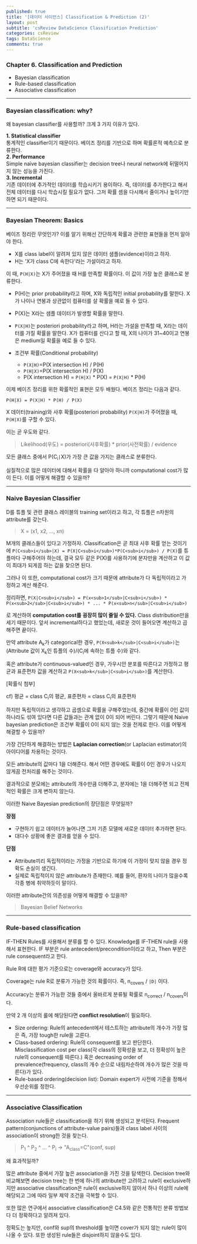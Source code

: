 ```yaml
---
published: true
title: '[데이터 사이언스] Classification & Prediction (2)'
layout: post
subtitle: 'csReview DataScience Classification Prediction'
categories: csReview
tags: DataScience
comments: true
---
```


### Chapter 6. Classification and Prediction
- Bayesian classification
- Rule-based classification
- Associative classification

---
### Bayesian classification: why?
왜 bayesian classifier를 사용할까? 크게 3 가지 이유가 있다.

**1. Statistical classifier**  
통계적인 classifier이기 때문이다. 베이즈 정리를 기반으로 하며 확률론적 예측으로 분류한다.  
**2. Performance**  
Simple naive bayesian classifier는 decision tree나 neural network에 뒤떨어지지 않는 성능을 가진다.  
**3. Incremental**  
기존 데이터에 추가적인 데이터를 학습시키기 용이하다. 즉, 데이터를 추가한다고 해서 전체 데이터를 다시 학습시킬 필요가 없다. 그저 확률 셈을 다시해서 줄이거나 높이기만 하면 되기 때문이다.

---

### Bayesian Theorem: Basics

베이즈 정리란 무엇인가? 이를 알기 위해선 간단하게 확률과 관련한 표현들을 먼저 알아야 한다.

- X를 class label이 알려져 있지 않은 데이터 샘플(evidence)이라고 하자.
- H는 'X가 class C에 속한다'라는 가설이라고 하자.  

이 때, `P(H|X)`는 X가 주어졌을 때 H를 만족할 확률이다. 이 값이 가장 높은 클래스로 분류한다.

- P(H)는 prior probability라고 하며, X와 독립적인 initial probability를 말한다. X가 나이나 연봉과 상관없이 컴퓨터를 살 확률을 예로 들 수 있다.

- P(X)는 X라는 샘플 데이터가 발생할 확률을 말한다.

- `P(X|H)`는 posteriori probability라고 하며, H라는 가설을 만족할 때, X라는 데이터를 가질 확률을 말한다. X가 컴퓨터를 산다고 할 때, X의 나이가 31~40이고 연봉은 medium일 확률을 예로 들 수 있다.

- 조건부 확률(Conditional probability)
  - `P(X|H)`=P(X intersection H) / P(H)  
  - `P(H|X)`=P(X intersection H) / P(X)  
  - P(X intersection H) = `P(H|X)` * P(X) = `P(X|H)` * P(H)

이제 베이즈 정리를 위한 확률적인 표현은 모두 배웠다. 베이즈 정리는 다음과 같다.

`P(H|X) = P(X|H) * P(H) / P(X)`

X 데이터(training)와 사후 확률(posteriori probability) `P(X|H)`가 주어졌을 때, `P(H|X)`를 구할 수 있다.

이는 곧 우도와 같다.
> Likelihood(우도) = posteriori(사후확률) * prior(사전확률) / evidence

모든 클래스 중에서 P(C<sub>i</sub>`|`X)가 가장 큰 값을 가지는 클래스로 분류한다.  

실질적으로 많은 데이터에 대해서 확률을 다 알아야 하니까 computational cost가 많이 든다. 이를 어떻게 해결할 수 있을까?

---

### Naive Bayesian Classifier
D를 튜플 및 관련 클래스 레이블의 training set이라고 하고, 각 튜플은 n차원의 attribute를 갖는다.
> X = (x1, x2, ..., xn)

M개의 클래스들이 있다고 가정하자. Classification은 곧 최대 사후 확률 얻는 것이기에 `P(C<sub>i</sub>|X) = P(X|C<sub>i</sub>)*P(C<sub>i</sub>) / P(X)`를 튜플마다 구해주어야 하는데, 결국 모두 같은 P(X)를 사용하기에 분자만을 계산하고 이 값이 최대가 되게끔 하는 값을 찾으면 된다.

그러나 이 또한, computational cost가 크기 때문에 attribute가 다 독립적이라고 가정하고 계산 해준다.

정리하면,
`P(X|C<sub>i</sub>) = P(x<sub>1</sub>|C<sub>i</sub>) * P(x<sub>2</sub>|C<sub>i</sub>) * ... * P(x<sub>n</sub>|C<sub>i</sub>)`

로 계산하여 **computation cost를 굉장히 많이 줄일 수 있다.** Class distribution만을 세기 때문이다. 앞서 incremental하다고 했었는데, 새로운 것이 들어오면 계산하고 곱해주면 끝이다.

만약 attribute A<sub>k</sub>가 categorical한 경우, `P(X<sub>k</sub>|C<sub>i</sub>)`는 (Attribute 값이 X<sub>k</sub>인 튜플의 수)/(C<sub>i</sub>에 속하는 튜플 수)와 같다.

혹은 attribute가 continuous-valued인 경우, 가우시안 분포를 따른다고 가정하고 평균과 표준편차 값을 계산하고 `P(X<sub>k</sub>|C<sub>i</sub>)`를 계산한다.  

[확률식 첨부]

cf) 평균 = class C<sub>i</sub>의 평균, 표준편차 = class C<sub>i</sub>의 표준편차  

하지만 독립적이라고 생각하고 곱셈으로 확률을 구해주었는데, 중간에 확률이 0인 값이 하나라도 섞여 있다면 다른 값들과는 관계 없이 0이 되어 버린다. 그렇기 때문에 Naive bayesian prediction은 조건부 확률이 0이 되지 않는 것을 전제로 한다. 이를 어떻게 해결할 수 있을까?

가장 간단하게 해결하는 방법은 **Laplacian correction**(or Laplacian estimator)의 아이디어를 차용하는 것이다.

모든 attribute의 값마다 1을 더해준다. 해서 어떤 경우에도 확률이 0인 경우가 나오지 않게끔 전처리를 해주는 것이다.

결과적으로 분모에는 attribute의 개수만큼 더해주고, 분자에는 1을 더해주면 되고 전체적인 확률은 크게 변하지 않는다.

이러한 Naive Bayesian prediction의 장단점은 무엇일까?

**장점**

- 구현하기 쉽고 데이터가 늘어나면 그저 기존 모델에 새로운 데이터 추가하면 된다.  
- 대다수 상황에 좋은 결과를 얻을 수 있다.

**단점**

- Attribute끼리 독립적이라는 가정을 기반으로 하기에 이 가정이 맞지 않을 경우 정확도 손실이 생긴다.
- 실제로 독립적이지 않은 attribute가 존재한다. 예를 들어, 환자의 나이가 많을수록 각종 병에 취약하듯이 말이다.

이러한 attribute간의 의존성을 어떻게 해결할 수 있을까?
> Bayesian Belief Networks

---

### Rule-based classification  

IF-THEN Rules를 사용해서 분류를 할 수 있다. Knowledge를 IF-THEN rule을 사용해서 표현한다. IF 부분은 rule antecedent/precondition이라고 하고, Then 부분은 rule consequent라고 한다.

Rule R에 대한 평가 기준으로는 coverage와 accuracy가 있다.

Coverage는 rule R로 분류가 가능한 것의 확률이다. 즉, n<sub>covers</sub> / `|D|` 이다.

Accuracy는 분류가 가능한 것들 중에서 올바르게 분류될 확률로 n<sub>correct</sub> / n<sub>covers</sub>이다.

만약 2 개 이상의 룰에 해당된다면 **conflict resolution**이 필요하다.
- Size ordering: Rule의 antecedent에서 테스트하는 attribute의 개수가 가장 많은 즉, 가장 tough한 rule을 고른다.  
- Class-based ordering: Rule의 consequent를 보고 판단한다. Misclassification cost per class(각 class의 정확성을 보고, 더 정확성이 높은 rule의 consequent를 따른다.) 혹은 decreasing order of prevalence(frequency, class의 개수 순으로 내림차순하여 개수가 많은 것을 따른다)가 있다.
- Rule-based ordering(decision list): Domain expert가 사전에 기준을 정해서 우선순위를 정한다.    

---

### Associative Classification  

Association rule들은 classification을 하기 위해 생성되고 분석된다. Frequent pattern(conjunctions of attribute-value pairs)들과 class label 사이의 association이 strong한 것을 찾는다.

> P<sub>1</sub> ^ P<sub>2</sub> ^ ... ^ P<sub>i</sub> -> "A<sub>class</sub>=C"(conf, sup)  

왜 효과적일까?

많은 attribute 중에서 가장 높은 association을 가진 것을 탐색한다. Decision tree와 비교해보면 decision tree는 한 번에 하나의 attribute만 고려하고 rule이 exclusive하지만 associative classification은 rule이 exclusive하지 않아서 하나 이상의 rule에 해당되고 그에 따라 일부 제약 조건을 극복할 수 있다.

또한 많은 연구에서 associative classification은 C4.5와 같은 전통적인 분류 방법보다 더 정확하다고 알려져 있다.

정확도는 높지만, conf와 sup의 threshold를 높이면 cover가 되지 않는 rule이 많이 나올 수 있다. 또한 생성된 rule들은 disjoint하지 않을수도 있다.
